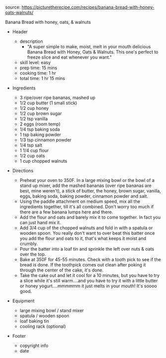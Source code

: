 source: https://picturetherecipe.com/recipes/banana-bread-with-honey-oats-walnuts/

Banana Bread with honey, oats, & walnuts

- Header
    - description
        - "A super simple to make, moist, melt in your mouth delicious Banana Bread with Honey, Oats & Walnuts. This one's perfect to freeze slice and eat whenever you want."
    - skill level: easy
    - prep time: 15 mins
    - cooking time: 1 hr
    - total time: 1 hr 15 mins

- Ingredients
    - 3 ripe/over ripe bananas, mashed up
    - 1/2 cup butter (1 small stick)
    - 1/2 cup honey
    - 1/2 cup brown sugar
    - 1/2 tsp vanilla
    - 2 eggs (room temp)
    - 1/4 tsp baking soda
    - 1 tsp baking powder
    - 1/3 tsp cinnamon powder
    - 1/4 tsp salt
    - 1 1/4 cup flour
    - 1/2 cup oats
    - 1 cup chopped walnuts

- Directions	
    - Preheat your oven to 350F. In a large mixing bowl or the bowl of a stand up mixer, add the mashed bananas (over ripe bananas are best, mine weren't), a stick of butter, the honey, brown sugar, vanilla, eggs, baking soda, baking powder, cinnamon powder and salt.
    - Using the paddle attachment on medium speed, mix all the ingredients together, till it's all combined. Don't worry too much if there are a few banana lumps here and there.
    - Add the flour and oats and barely mix it to come together. In fact you can just hand mix it.
    - Add 3/4 cup of the chopped walnuts and fold in with a spatula or wooden spoon. You really don't want to over beat this batter once you add the flour and oats to it, that's what keeps it moist and crumbly.
    - Pour the batter into a loaf tin and sprinkle the left over nuts & oats over the top.
    - Bake at 350F for 45-55 minutes. Check with a tooth pick to see if the bread is done. If the toothpick comes out clean after poking it through the center of the cake, it's done.
    - Take the cake out and let it cool for a 10 minutes, but you have to try a slice while it's still warm....and you have to try it with a little butter or honey yogurt....mmmmmm it just melts in your mouth! It's soooo good.

- Equipment
    - large mixing bowl / stand mixer
    - spatula / wooden spoon
    - loaf baking tin
    - cooling rack (optional)

- Footer
    - copyright info
    - date